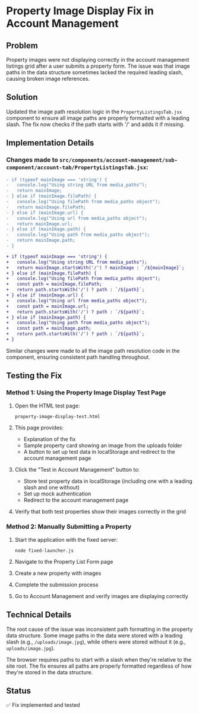 # Property Image Display Fix in Account Management

## Problem
Property images were not displaying correctly in the account management listings grid after a user submits a property form. The issue was that image paths in the data structure sometimes lacked the required leading slash, causing broken image references.

## Solution
Updated the image path resolution logic in the `PropertyListingsTab.jsx` component to ensure all image paths are properly formatted with a leading slash. The fix now checks if the path starts with '/' and adds it if missing.

## Implementation Details

### Changes made to `src/components/account-management/sub-component/account-tab/PropertyListingsTab.jsx`:

```diff
- if (typeof mainImage === 'string') {
-   console.log("Using string URL from media_paths");
-   return mainImage;
- } else if (mainImage.filePath) {
-   console.log("Using filePath from media_paths object");
-   return mainImage.filePath;
- } else if (mainImage.url) {
-   console.log("Using url from media_paths object");
-   return mainImage.url;
- } else if (mainImage.path) {
-   console.log("Using path from media_paths object");
-   return mainImage.path;
- }

+ if (typeof mainImage === 'string') {
+   console.log("Using string URL from media_paths");
+   return mainImage.startsWith('/') ? mainImage : `/${mainImage}`;
+ } else if (mainImage.filePath) {
+   console.log("Using filePath from media_paths object");
+   const path = mainImage.filePath;
+   return path.startsWith('/') ? path : `/${path}`;
+ } else if (mainImage.url) {
+   console.log("Using url from media_paths object");
+   const path = mainImage.url;
+   return path.startsWith('/') ? path : `/${path}`;
+ } else if (mainImage.path) {
+   console.log("Using path from media_paths object");
+   const path = mainImage.path;
+   return path.startsWith('/') ? path : `/${path}`;
+ }
```

Similar changes were made to all the image path resolution code in the component, ensuring consistent path handling throughout.

## Testing the Fix

### Method 1: Using the Property Image Display Test Page

1. Open the HTML test page:
   ```
   property-image-display-test.html
   ```

2. This page provides:
   - Explanation of the fix
   - Sample property card showing an image from the uploads folder
   - A button to set up test data in localStorage and redirect to the account management page

3. Click the "Test in Account Management" button to:
   - Store test property data in localStorage (including one with a leading slash and one without)
   - Set up mock authentication
   - Redirect to the account management page

4. Verify that both test properties show their images correctly in the grid

### Method 2: Manually Submitting a Property

1. Start the application with the fixed server:
   ```
   node fixed-launcher.js
   ```

2. Navigate to the Property List Form page
3. Create a new property with images
4. Complete the submission process
5. Go to Account Management and verify images are displaying correctly

## Technical Details

The root cause of the issue was inconsistent path formatting in the property data structure. Some image paths in the data were stored with a leading slash (e.g., `/uploads/image.jpg`), while others were stored without it (e.g., `uploads/image.jpg`). 

The browser requires paths to start with a slash when they're relative to the site root. The fix ensures all paths are properly formatted regardless of how they're stored in the data structure.

## Status

✅ Fix implemented and tested
